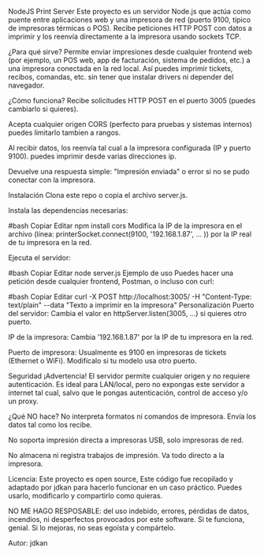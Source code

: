 NodeJS Print Server
Este proyecto es un servidor Node.js que actúa como puente entre aplicaciones web y una impresora de red (puerto 9100, típico de impresoras térmicas o POS). Recibe peticiones HTTP POST con datos a imprimir y los reenvía directamente a la impresora usando sockets TCP.

¿Para qué sirve?
Permite enviar impresiones desde cualquier frontend web (por ejemplo, un POS web, app de facturación, sistema de pedidos, etc.) a una impresora conectada en la red local. Así puedes imprimir tickets, recibos, comandas, etc. sin tener que instalar drivers ni depender del navegador.

¿Cómo funciona?
Recibe solicitudes HTTP POST en el puerto 3005 (puedes cambiarlo si quieres).

Acepta cualquier origen CORS (perfecto para pruebas y sistemas internos) puedes limitarlo tambien a rangos.

Al recibir datos, los reenvía tal cual a la impresora configurada (IP y puerto 9100). puedes imprimir desde varias direcciones ip.

Devuelve una respuesta simple: "Impresión enviada" o error si no se pudo conectar con la impresora.

Instalación
Clona este repo o copia el archivo server.js.

Instala las dependencias necesarias:

#bash
Copiar
Editar
npm install cors
Modifica la IP de la impresora en el archivo (línea: printerSocket.connect(9100, '192.168.1.87', ... )) por la IP real de tu impresora en la red.

Ejecuta el servidor:

#bash
Copiar
Editar
node server.js
Ejemplo de uso
Puedes hacer una petición desde cualquier frontend, Postman, o incluso con curl:

#bash
Copiar
Editar
curl -X POST http://localhost:3005/ -H "Content-Type: text/plain" --data "Texto a imprimir en la impresora"
Personalización
Puerto del servidor: Cambia el valor en httpServer.listen(3005, ...) si quieres otro puerto.

IP de la impresora: Cambia '192.168.1.87' por la IP de tu impresora en la red.

Puerto de impresora: Usualmente es 9100 en impresoras de tickets (Ethernet o WiFi). Modifícalo si tu modelo usa otro puerto.

Seguridad
¡Advertencia! El servidor permite cualquier origen y no requiere autenticación. Es ideal para LAN/local, pero no expongas este servidor a internet tal cual, salvo que le pongas autenticación, control de acceso y/o un proxy.

¿Qué NO hace?
No interpreta formatos ni comandos de impresora. Envía los datos tal como los recibe.

No soporta impresión directa a impresoras USB, solo impresoras de red.

No almacena ni registra trabajos de impresión. Va todo directo a la impresora.

Licencia: 
Este proyecto es open source, Este código fue recopilado y adaptado por jdkan para hacerlo funcionar en un caso práctico.
Puedes usarlo, modificarlo y compartirlo como quieras.

NO ME HAGO RESPOSABLE: del uso indebido, errores, pérdidas de datos, incendios, ni desperfectos provocados por este software.
Si te funciona, genial. Si lo mejoras, no seas egoísta y compártelo.

Autor: jdkan
